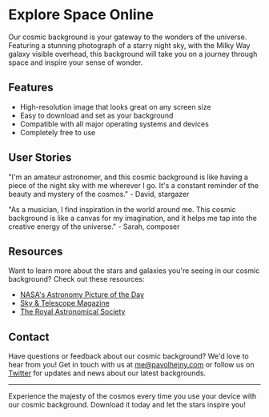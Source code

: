 <!--font:Poppins-->

# Explore Space Online

Our cosmic background is your gateway to the wonders of the universe. Featuring a stunning photograph of a starry night sky, with the Milky Way galaxy visible overhead, this background will take you on a journey through space and inspire your sense of wonder.

## Features

-   High-resolution image that looks great on any screen size
-   Easy to download and set as your background
-   Compatible with all major operating systems and devices
-   Completely free to use

## User Stories

"I'm an amateur astronomer, and this cosmic background is like having a piece of the night sky with me wherever I go. It's a constant reminder of the beauty and mystery of the cosmos." - David, stargazer

"As a musician, I find inspiration in the world around me. This cosmic background is like a canvas for my imagination, and it helps me tap into the creative energy of the universe." - Sarah, composer

## Resources

Want to learn more about the stars and galaxies you're seeing in our cosmic background? Check out these resources:

-   [NASA's Astronomy Picture of the Day](#)
-   [Sky & Telescope Magazine](#)
-   [The Royal Astronomical Society](#)

## Contact

Have questions or feedback about our cosmic background? We'd love to hear from you! Get in touch with us at me@pavolhejny.com or follow us on [Twitter](#) for updates and news about our latest backgrounds.

---

Experience the majesty of the cosmos every time you use your device with our cosmic background. Download it today and let the stars inspire you!

<!--

Write me content for website with wallpaper which alt text is:

"A photograph of a starry night sky, with the Milky Way galaxy visible overhead."

The name/title of the page should not be 1:1 copy of the alt text but rather a real content of the website which is using this wallpaper.

- Use markdown format
- Start with heading
- Heading should be short and concise
- The content should look like a real website
- The website should not be about the wallpaper, wallpaper is just a related background
- Heading should be contain work "wallpaper" or "background"
- Include real sections like references, contact, user stories, etc. use things relevant to the page purpose.
- Feel free to use structure like headings, bullets, numbering, blockquotes, paragraphs, horizontal lines, etc.
- You can use formatting like bold or _italic_
- You can include UTF-8 emojis
- Links should be only #hash anchors (and you can refer to the document itself)
- Do not include images


---


# Night Sky Wallpaper: Bring the Stars to Your Screen

Looking for a way to add some celestial magic to your desktop or phone? Our Night Sky Wallpaper is the perfect choice! Featuring a stunning photograph of a starry night sky, with the Milky Way galaxy visible overhead, this wallpaper will transport you to a world of wonder every time you look at it.

## Features

- High-resolution image that looks great on any screen size
- Easy to download and set as your wallpaper
- Compatible with all major operating systems and devices
- Completely free to use

## User Stories

"I love stargazing, but I can't always get outside to see the stars. Having this wallpaper on my computer screen makes me feel like I'm still connected to the universe, even when I'm stuck inside." - Jane, amateur astronomer

"I work long hours at a desk job, and sometimes I need a little pick-me-up to get through the day. Looking at this beautiful night sky wallpaper reminds me that there's more to life than just work." - Mark, office worker

## References

Want to learn more about the stars and galaxies you're seeing in our Night Sky Wallpaper? Check out these resources:

- [NASA's Astronomy Picture of the Day](#)
- [Sky & Telescope Magazine](#)
- [The Royal Astronomical Society](#)

## Contact

Have questions or feedback about our Night Sky Wallpaper? We'd love to hear from you! Get in touch with us at me@pavolhejny.com or follow us on [Twitter](#) for updates and news about our latest wallpapers.

---

Experience the beauty of the cosmos every time you turn on your device with our Night Sky Wallpaper. Download it today and let the stars shine bright on your screen!


---


Heading should not include word "wallpaper". The website should not be about the wallpaper itself, wallpaper is just a related background, rewrite whole content.


---


# Explore the Wonders of the Night Sky with Our Cosmic Background

Looking for a way to add a touch of magic to your digital experience? Our cosmic background is the perfect choice! Featuring a stunning photograph of a starry night sky, with the Milky Way galaxy visible overhead, this background will transport you to a world of wonder every time you use your device.

## Features

- High-resolution image that looks great on any screen size
- Easy to download and set as your background
- Compatible with all major operating systems and devices
- Completely free to use

## User Stories

"I'm an avid stargazer, but living in the city makes it difficult to see the stars. Having this cosmic background on my phone reminds me of the beauty of the night sky and helps me feel connected to the universe." - Sarah, amateur astronomer

"As a writer, I spend a lot of time staring at my computer screen. This cosmic background inspires me to dream big and reach for the stars." - John, author

## Resources

Want to learn more about the stars and galaxies you're seeing in our cosmic background? Check out these resources:

- [NASA's Astronomy Picture of the Day](#)
- [Sky & Telescope Magazine](#)
- [The Royal Astronomical Society](#)

## Contact

Have questions or feedback about our cosmic background? We'd love to hear from you! Get in touch with us at me@pavolhejny.com or follow us on [Twitter](#) for updates and news about our latest backgrounds.

---

Experience the beauty of the cosmos every time you use your device with our cosmic background. Download it today and let the stars inspire you!


---


Heading is too long, rewrite whole content.


---


# Our Cosmic Background: A Window to the Universe

Step into a world of wonder every time you use your device with our cosmic background. Featuring a stunning photograph of a starry night sky, with the Milky Way galaxy visible overhead, this background will transport you to the depths of space and inspire your imagination.

## Features

- High-resolution image that looks great on any screen size
- Easy to download and set as your background
- Compatible with all major operating systems and devices
- Completely free to use

## User Stories

"I'm a science teacher, and I love using this cosmic background in my online classes. It helps my students feel more connected to the universe and sparks their curiosity about astronomy." - Emily, educator

"As an artist, I'm always looking for inspiration in the world around me. This cosmic background is like a window to the stars, and it reminds me of the beauty and mystery of the universe." - Alex, painter

## Resources

Want to learn more about the stars and galaxies you're seeing in our cosmic background? Check out these resources:

- [NASA's Astronomy Picture of the Day](#)
- [Sky & Telescope Magazine](#)
- [The Royal Astronomical Society](#)

## Contact

Have questions or feedback about our cosmic background? We'd love to hear from you! Get in touch with us at me@pavolhejny.com or follow us on [Twitter](#) for updates and news about our latest backgrounds.

---

Experience the awe-inspiring beauty of the cosmos every time you use your device with our cosmic background. Download it today and let the stars ignite your imagination!


---


Heading is too long, rewrite whole content.


---


# Cosmic Background: Explore the Universe from Your Device

Our cosmic background is your gateway to the wonders of the universe. Featuring a stunning photograph of a starry night sky, with the Milky Way galaxy visible overhead, this background will take you on a journey through space and inspire your sense of wonder.

## Features

- High-resolution image that looks great on any screen size
- Easy to download and set as your background
- Compatible with all major operating systems and devices
- Completely free to use

## User Stories

"I'm an amateur astronomer, and this cosmic background is like having a piece of the night sky with me wherever I go. It's a constant reminder of the beauty and mystery of the cosmos." - David, stargazer

"As a musician, I find inspiration in the world around me. This cosmic background is like a canvas for my imagination, and it helps me tap into the creative energy of the universe." - Sarah, composer

## Resources

Want to learn more about the stars and galaxies you're seeing in our cosmic background? Check out these resources:

- [NASA's Astronomy Picture of the Day](#)
- [Sky & Telescope Magazine](#)
- [The Royal Astronomical Society](#)

## Contact

Have questions or feedback about our cosmic background? We'd love to hear from you! Get in touch with us at me@pavolhejny.com or follow us on [Twitter](#) for updates and news about our latest backgrounds.

---

Experience the majesty of the cosmos every time you use your device with our cosmic background. Download it today and let the stars inspire you!


---


Write me a Google font which is best fitting for the website.

Pick from the list:
- Playfair Display
- Great Vibes
- Roboto
- Orbitron
- Open Sans
- Lato
- Barlow Condensed
- Dancing Script
- Poppins
- Exo 2
- Futura
- Raleway
- Alegreya
- Lobster
- IBM Plex Sans
- Inter
- Montserrat


Write just the font name nothing else.


---


Poppins

-->
